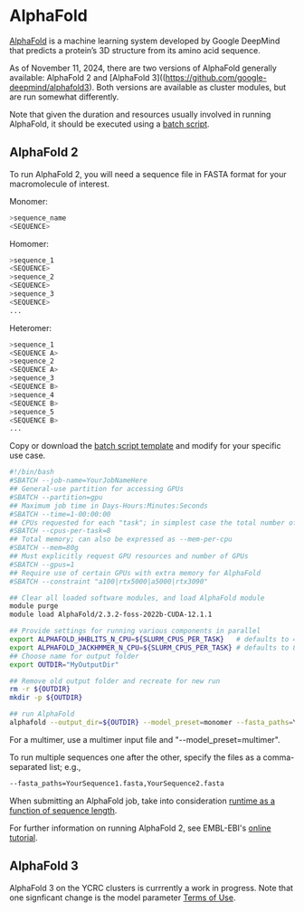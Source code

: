 # AlphaFold

[AlphaFold](https://github.com/google-deepmind/alphafold) is a machine learning system
developed by Google DeepMind that predicts a protein’s 3D structure from its amino acid sequence.

As of November 11, 2024, there are two versions of AlphaFold generally available:
AlphaFold 2 and [AlphaFold 3]((https://github.com/google-deepmind/alphafold3).
Both versions are available as cluster modules, but are run somewhat differently.

Note that given the duration and resources usually involved in running AlphaFold,
it should be executed using a [batch script](/clusters-at-yale/job-scheduling/#batch-jobs).

## AlphaFold 2

To run AlphaFold 2, you will need a sequence file in FASTA format for your macromolecule of interest.

Monomer:
```sh
>sequence_name
<SEQUENCE>
```

Homomer:
```sh
>sequence_1
<SEQUENCE>
>sequence_2
<SEQUENCE>
>sequence_3
<SEQUENCE>
...
```

Heteromer:
```sh
>sequence_1
<SEQUENCE A>
>sequence_2
<SEQUENCE A>
>sequence_3
<SEQUENCE B>
>sequence_4
<SEQUENCE B>
>sequence_5
<SEQUENCE B>
...
```

Copy or download the [batch script template](/docs/_static/files/alphafold_monomer.sh)
and modify for your specific use case.

```sh
#!/bin/bash
#SBATCH --job-name=YourJobNameHere
## General-use partition for accessing GPUs
#SBATCH --partition=gpu
## Maximum job time in Days-Hours:Minutes:Seconds
#SBATCH --time=1-00:00:00
## CPUs requested for each "task"; in simplest case the total number of used CPUs
#SBATCH --cpus-per-task=8
## Total memory; can also be expressed as --mem-per-cpu
#SBATCH --mem=80g
## Must explicitly request GPU resources and number of GPUs
#SBATCH --gpus=1
## Require use of certain GPUs with extra memory for AlphaFold
#SBATCH --constraint "a100|rtx5000|a5000|rtx3090"

## Clear all loaded software modules, and load AlphaFold module
module purge
module load AlphaFold/2.3.2-foss-2022b-CUDA-12.1.1

## Provide settings for running various components in parallel
export ALPHAFOLD_HHBLITS_N_CPU=${SLURM_CPUS_PER_TASK}   # defaults to 4 if not set
export ALPHAFOLD_JACKHMMER_N_CPU=${SLURM_CPUS_PER_TASK} # defaults to 8 if not set
## Choose name for output folder    
export OUTDIR="MyOutputDir"

## Remove old output folder and recreate for new run
rm -r ${OUTDIR}
mkdir -p ${OUTDIR}

## run AlphaFold
alphafold --output_dir=${OUTDIR} --model_preset=monomer --fasta_paths=YourSequence.fasta --max_template_date=2024-12-31
```

For a multimer, use a multimer input file and "--model_preset=multimer".

To run multiple sequences one after the other, specify the files as a comma-separated list;
e.g.,

```sh
--fasta_paths=YourSequence1.fasta,YourSequence2.fasta
```

When submitting an AlphaFold job, take into consideration [runtime as a 
function of sequence length](https://github.com/google-deepmind/alphafold?tab=readme-ov-file#alphafold-prediction-speed).

For further information on running AlphaFold 2, see EMBL-EBI's
[online tutorial](https://www.ebi.ac.uk/training/online/courses/alphafold/).

## AlphaFold 3

AlphaFold 3 on the YCRC clusters is currrently a work in progress.  Note that one signficant change
is the model parameter [Terms of Use](https://github.com/google-deepmind/alphafold3/blob/main/WEIGHTS_TERMS_OF_USE.md).

